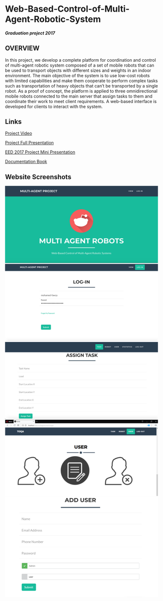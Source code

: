 # Web-Based-Control-of-Multi-Agent-Robotic-System
##### Graduation project 2017

## OVERVIEW

   In this project, we develop a complete platform for coordination and control of multi-agent robotic system composed of a set of mobile robots that can be used to transport objects with different sizes and weights in an indoor environment.
The main objective of the system is to use low-cost robots with limited capabilities and make them cooperate to perform complex tasks such as transportation of heavy objects that can’t be transported by a single robot. 
As a proof of concept, the platform is applied to three omnidirectional mobile robots connected to the main server that assign tasks to them and coordinate their work to meet client requirements. 
A web-based interface is developed for clients to interact with the system.


## Links
[Project Video](https://drive.google.com/open?id=0B-tYg4svYj1ed1ZCWk9TSlhEM3c) 

[Project Full Presentation](https://drive.google.com/open?id=0B-tYg4svYj1eUTN0OTlYUEVpT3c)

[EED 2017 Project Mini Presentation](https://drive.google.com/open?id=0B-tYg4svYj1eZjl2blpnT2tNdmM)

[Documentation Book](https://github.com/mohammed-fawzi/Web-Based-Control-of-Multi-Agent-Robotic-System/tree/master/Documentation%20Book)


## Website Screenshots
![alt text](https://github.com/mohammed-fawzi/Web-Based-Control-of-Multi-Agent-Robotic-System/blob/master/Screenshots/1.png)
![alt text](https://github.com/mohammed-fawzi/Web-Based-Control-of-Multi-Agent-Robotic-System/blob/master/Screenshots/2.png)
![alt text](https://github.com/mohammed-fawzi/Web-Based-Control-of-Multi-Agent-Robotic-System/blob/master/Screenshots/3.png)
![alt text](https://github.com/mohammed-fawzi/Web-Based-Control-of-Multi-Agent-Robotic-System/blob/master/Screenshots/4.png)
![alt text](https://github.com/mohammed-fawzi/Web-Based-Control-of-Multi-Agent-Robotic-System/blob/master/Screenshots/5.png)
